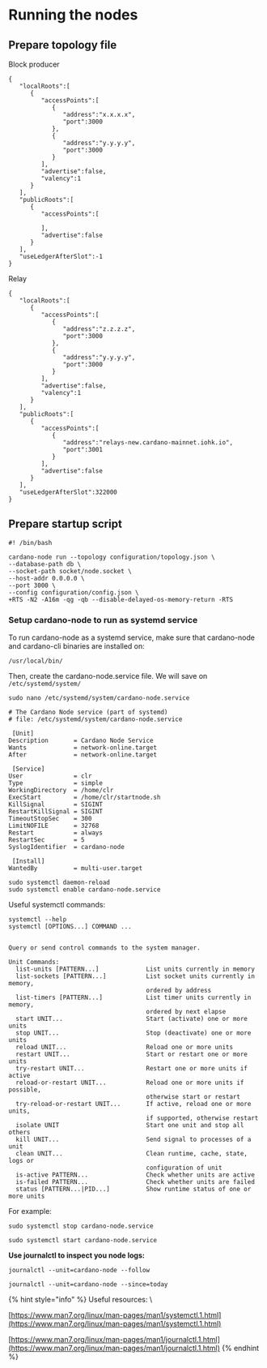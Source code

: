 # Running the nodes

## Prepare topology file

Block producer

```
{
   "localRoots":[
      {
         "accessPoints":[
            {
               "address":"x.x.x.x",
               "port":3000
            },
            {
               "address":"y.y.y.y",
               "port":3000
            }
         ],
         "advertise":false,
         "valency":1
      }
   ],
   "publicRoots":[
      {
         "accessPoints":[
            
         ],
         "advertise":false
      }
   ],
   "useLedgerAfterSlot":-1
}
```

Relay

```
{
   "localRoots":[
      {
         "accessPoints":[
            {
               "address":"z.z.z.z",
               "port":3000
            },
            {
               "address":"y.y.y.y",
               "port":3000
            }
         ],
         "advertise":false,
         "valency":1
      }
   ],
   "publicRoots":[
      {
         "accessPoints":[
            {
               "address":"relays-new.cardano-mainnet.iohk.io",
               "port":3001
            }
         ],
         "advertise":false
      }
   ],
   "useLedgerAfterSlot":322000
}
```

## Prepare startup script

```
#! /bin/bash

cardano-node run --topology configuration/topology.json \
--database-path db \
--socket-path socket/node.socket \
--host-addr 0.0.0.0 \
--port 3000 \
--config configuration/config.json \
+RTS -N2 -A16m -qg -qb --disable-delayed-os-memory-return -RTS
```

### Setup cardano-node to run as systemd service

To run cardano-node as a systemd service, make sure that cardano-node and cardano-cli binaries are installed on:

```
/usr/local/bin/
```

Then, create the cardano-node.service file. We will save on `/etc/systemd/system/`

```
sudo nano /etc/systemd/system/cardano-node.service
```

```
# The Cardano Node service (part of systemd)
# file: /etc/systemd/system/cardano-node.service

 [Unit]
Description       = Cardano Node Service
Wants             = network-online.target
After             = network-online.target

 [Service]
User              = clr
Type              = simple
WorkingDirectory  = /home/clr
ExecStart         = /home/clr/startnode.sh
KillSignal        = SIGINT
RestartKillSignal = SIGINT
TimeoutStopSec    = 300
LimitNOFILE       = 32768
Restart           = always
RestartSec        = 5
SyslogIdentifier  = cardano-node

 [Install]
WantedBy          = multi-user.target

```

```
sudo systemctl daemon-reload
sudo systemctl enable cardano-node.service
```

Useful systemctl commands:

```
systemctl --help
systemctl [OPTIONS...] COMMAND ...


Query or send control commands to the system manager.

Unit Commands:
  list-units [PATTERN...]             List units currently in memory
  list-sockets [PATTERN...]           List socket units currently in memory,
                                      ordered by address
  list-timers [PATTERN...]            List timer units currently in memory,
                                      ordered by next elapse
  start UNIT...                       Start (activate) one or more units
  stop UNIT...                        Stop (deactivate) one or more units
  reload UNIT...                      Reload one or more units
  restart UNIT...                     Start or restart one or more units
  try-restart UNIT...                 Restart one or more units if active
  reload-or-restart UNIT...           Reload one or more units if possible,
                                      otherwise start or restart
  try-reload-or-restart UNIT...       If active, reload one or more units,
                                      if supported, otherwise restart
  isolate UNIT                        Start one unit and stop all others
  kill UNIT...                        Send signal to processes of a unit
  clean UNIT...                       Clean runtime, cache, state, logs or
                                      configuration of unit
  is-active PATTERN...                Check whether units are active
  is-failed PATTERN...                Check whether units are failed
  status [PATTERN...|PID...]          Show runtime status of one or more units
```

For example:

```
sudo systemctl stop cardano-node.service
```

```
sudo systemctl start cardano-node.service
```

**Use journalctl to inspect you node logs:**

```
journalctl --unit=cardano-node --follow
```

```
journalctl --unit=cardano-node --since=today
```

{% hint style="info" %}
Useful resources: \


[https://www.man7.org/linux/man-pages/man1/systemctl.1.html](https://www.man7.org/linux/man-pages/man1/systemctl.1.html)

[https://www.man7.org/linux/man-pages/man1/journalctl.1.html](https://www.man7.org/linux/man-pages/man1/journalctl.1.html)
{% endhint %}
